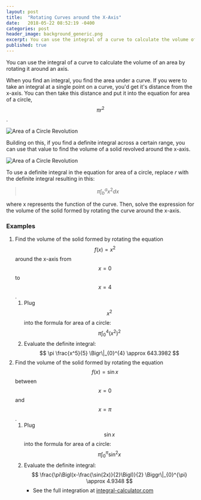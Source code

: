 ```yaml
---
layout: post
title:  "Rotating Curves around the X-Axis"
date:   2018-05-22 08:52:19 -0400
categories: post
header_image: background_generic.png
excerpt: You can use the integral of a curve to calculate the volume of an area by rotating it around an axis.
published: true
---
```

  
You can use the integral of a curve to calculate the volume of an area by rotating it around an axis.

When you find an integral, you find the area under a curve.  If you were to take an integral at a single point on a curve, you'd get it's distance from the x-axis.  You can then take this distance and put it into the equation for area of a circle, $$ \pi r^2 $$.

![Area of a Circle Revolution]({{site.url}}/{{site.images_folder}}/revolutions_gif_1.gif)

Building on this, if you find a definite integral across a certain range, you can use that value to find the volume of a solid revolved around the x-axis.

![Area of a Circle Revolution]({{site.url}}/{{site.images_folder}}/revolutions_gif_2.gif)

To use a definite integral in the equation for area of a circle, replace *r* with the definite integral resulting in this:

> $$ \pi \int^{a}_{b}{x^2 dx}$$

where x represents the function of the curve. Then, solve the expression for the volume of the solid formed by rotating the curve around the x-axis.

### Examples

1. Find the volume of the solid formed by rotating the equation $$ f(x)=x^2 $$ around the x-axis from $$ x=0 $$ to $$ x=4 $$.
	1. Plug $$ x^2 $$ into the formula for area of a circle: $$ \pi \int^{4}_{0}{(x^2)^2} $$
	2. Evaluate the definite integral: $$ \pi \frac{x^5}{5} \Bigr\|_{0}^{4} \approx 643.3982 $$
2. Find the volume of the solid formed by rotating the equation $$ f(x)=\sin{x} $$ between $$ x=0 $$ and $$ x=\pi $$.
	1. Plug $$ \sin{x} $$ into the formula for area of a circle: $$ \pi \int_{0}^{\pi}{\sin^2{x}} $$
	2. Evaluate the definite integral: $$ \frac{\pi\Bigl(x-\frac{\sin(2x)}{2}\Bigl)}{2} \Biggr\|_{0}^{\pi} \approx 4.9348 $$
		* See the full integration at [integral-calculator.com](https://www.integral-calculator.com/#expr=pi%2A%28sinx%29%5E2&lbound=0&ubound=pi)